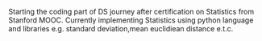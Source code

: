 Starting the coding part of DS journey after certification on Statistics from Stanford MOOC. 
Currently implementing Statistics using python language and libraries e.g. standard deviation,mean euclidiean distance e.t.c.
